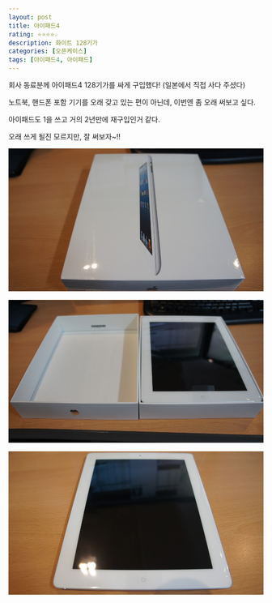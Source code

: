```yaml
---
layout: post
title: 아이패드4
rating: ⭐️⭐️⭐️⭐️☆
description: 화이트 128기가
categories: [오픈케이스]
tags: [아이패드4, 아이패드]
---
```


회사 동료분께 아이패드4 128기가를 싸게 구입했다! (일본에서 직접 사다 주셨다)

노트북, 핸드폰 포함 기기를 오래 갖고 있는 편이 아닌데, 이번엔 좀 오래 써보고 싶다.

아이패드도 1을 쓰고 거의 2년만에 재구입인거 같다.

오래 쓰게 될진 모르지만, 잘 써보자~!!

![아이패드4](../../images/2013/ipad4_01.jpg)

![아이패드4](../../images/2013/ipad4_02.jpg)

![아이패드4](../../images/2013/ipad4_03.jpg)